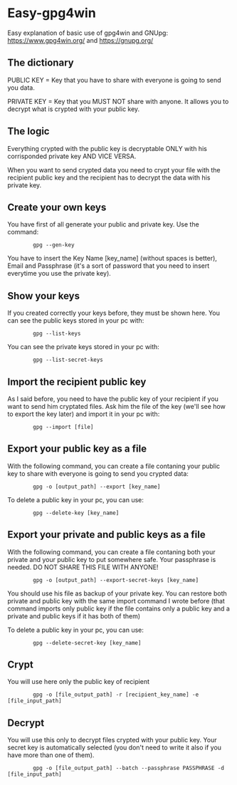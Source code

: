 # Easy-gpg4win
Easy explanation of basic use of gpg4win and GNUpg: https://www.gpg4win.org/ and https://gnupg.org/

## The dictionary
PUBLIC KEY = Key that you have to share with everyone is going to send you data.

PRIVATE KEY = Key that you MUST NOT share with anyone. It allows you to decrypt what is crypted with your public key.

## The logic
Everything crypted with the public key is decryptable ONLY with his corrisponded private key AND VICE VERSA.

When you want to send crypted data you need to crypt your file with the recipient public key and the recipient has to decrypt the data with his private key.

## Create your own keys
You have first of all generate your public and private key. 
Use the command:

            gpg --gen-key
            
You have to insert the Key Name [key_name] (without spaces is better), Email and Passphrase (it's a sort of password that you need to insert everytime you use the private key).

## Show your keys
      
If you created correctly your keys before, they must be shown here.
You can see the public keys stored in your pc with:
            
            gpg --list-keys
                
You can see the private keys stored in your pc with:
            
            gpg --list-secret-keys
                

## Import the recipient public key
                
As I said before, you need to have the public key of your recipient if you want to send him cryptated files.
Ask him the file of the key (we'll see how to export the key later) and import it in your pc with:

            gpg --import [file]      
            
                
## Export your public key as a file
                                
With the following command, you can create a file contaning your public key to share with everyone is going to send you crypted data:

            gpg -o [output_path] --export [key_name]

To delete a public key in your pc, you can use:

            gpg --delete-key [key_name] 
                
## Export your private and public keys as a file

With the following command, you can create a file contaning both your private and your public key to put somewhere safe.
Your passphrase is needed. DO NOT SHARE THIS FILE WITH ANYONE!

            gpg -o [output_path] --export-secret-keys [key_name]
          
You should use his file as backup of your private key. You can restore both private and public key with the same import command I wrote before (that command imports only public key if the file contains only a public key and a private and public keys if it has both of them)

To delete a public key in your pc, you can use:

            gpg --delete-secret-key [key_name] 
                               
## Crypt
You will use here only the public key of recipient

            gpg -o [file_output_path] -r [recipient_key_name] -e [file_input_path]
                
## Decrypt
You will use this only to decrypt files crypted with your public key. Your secret key is automatically selected (you don't need to write it also if you have more than one of them).

            gpg -o [file_output_path] --batch --passphrase PASSPHRASE -d [file_input_path]
